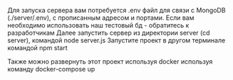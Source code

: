 Для запуска сервера вам потребуется .env файл для связи с MongoDB (./server/.env), c прописанным адресом и портами. Если вам необходимо использовать наш тестовый бд - обратитесь к разработчикам 
Далее запустить сервер из директории server (cd server), командой node server.js
Запустите проект в другом терминале командой npm start

Также можно развернуть этот проект используя docker используя команду docker-compose up
